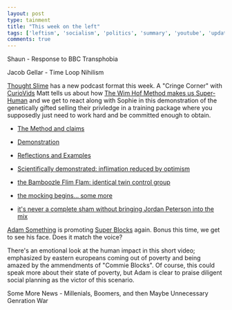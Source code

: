 ```yaml
---
layout: post
type: tainment
title: "This week on the left"
tags: ['leftism', 'socialism', 'politics', 'summary', 'youtube', 'update', 'thoughts']
comments: true
---
```

Shaun - Response to BBC Transphobia

Jacob Gellar - Time Loop Nihilism

[Thought Slime](https://www.youtube.com/channel/UCrr7y8rEXb7_RiVniwvzk9w) has a new podcast format this week.  A "Cringe Corner" with [CurioVids](https://www.youtube.com/c/CurioVids) Matt tells us about how [The Wim Hof Method makes us Super-Human](https://www.youtube.com/watch?v=fgEwWWOlicE) and we get to react along with Sophie in this demonstration of the genetically gifted selling their privledge in a training package where you supposedly just need to work hard and be committed enough to obtain.

- [The Method and claims](https://youtu.be/fgEwWWOlicE?t=93)

- [Demonstration](https://youtu.be/fgEwWWOlicE?t=399)

- [Reflections and Examples](https://youtu.be/fgEwWWOlicE)

- [Scientifically demonstrated: inflimation reduced by optimism](https://youtu.be/fgEwWWOlicE?t=934)

- [the Bamboozle Flim Flam: identical twin control group](https://youtu.be/fgEwWWOlicE?t=1260)

- [the mocking begins... some more](https://youtu.be/fgEwWWOlicE?t=1354)

- [it's never a complete sham without bringing Jordan Peterson into the mix](https://youtu.be/fgEwWWOlicE?t=1568)

[Adam Something](https://www.youtube.com/c/AdamSomething) is promoting [Super Blocks](https://www.youtube.com/watch?v=1eIxUuuJX7Y) again.  Bonus this time, we get to see his face.  Does it match the voice?

There's an emotional look at the human impact in this short video; emphasized by eastern europeans coming out of poverty and being amazed by the ammendments of "Commie Blocks".  Of course, this could speak more about their state of poverty, but Adam is clear to praise diligent social planning as the victor of this scenario.

Some More News - Millenials, Boomers, and then Maybe Unnecessary Genration War